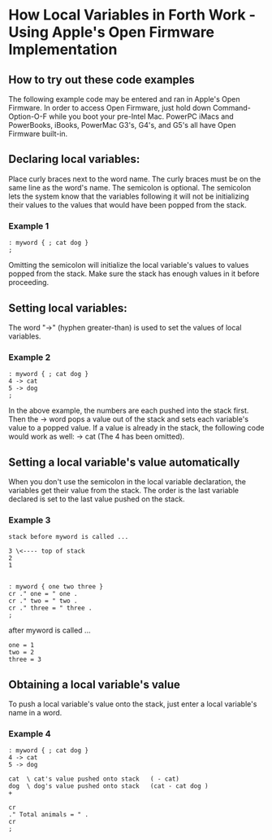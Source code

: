 # How Local Variables in Forth Work - Using Apple's Open Firmware Implementation

## How to try out these code examples

The following example code may be entered and ran in Apple's Open
Firmware. In order to access Open Firmware, just hold down
Command-Option-O-F while you boot your pre-Intel Mac. PowerPC iMacs and
PowerBooks, iBooks, PowerMac G3's, G4's, and G5's all have Open Firmware
built-in.


## Declaring local variables:

Place curly braces next to the word name. The curly braces must be on
the same line as the word's name. The semicolon is optional. The
semicolon lets the system know that the variables following it will not
be initializing their values to the values that would have been popped
from the stack.

### Example 1


    : myword { ; cat dog }
    ;


Omitting the semicolon will initialize the local variable's values to
values popped from the stack. Make sure the stack has enough values in
it before proceeding.


## Setting local variables:
The word "-\>" (hyphen greater-than) is used to set the values of local
variables.

### Example 2


    : myword { ; cat dog }
    4 -> cat
    5 -> dog
    ;


In the above example, the numbers are each pushed into the stack first.
Then the -\> word pops a value out of the stack and sets each variable's
value to a popped value. If a value is already in the stack, the
following code would work as well: -\> cat (The 4 has been omitted).


## Setting a local variable's value automatically

When you don't use the semicolon in the local variable declaration, the
variables get their value from the stack. The order is the last variable
declared is set to the last value pushed on the stack.

### Example 3

    stack before myword is called ...
    
    3 \<---- top of stack
    2
    1


    : myword { one two three }
    cr ." one = " one .
    cr ." two = " two .
    cr ." three = " three .
    ;


after myword is called ...

    one = 1
    two = 2
    three = 3


## Obtaining a local variable's value

To push a local variable's value onto the stack, just enter a local
variable's name in a word.

### Example 4


    : myword { ; cat dog }
    4 -> cat
    5 -> dog

    cat  \ cat's value pushed onto stack   ( - cat)
    dog  \ dog's value pushed onto stack   (cat - cat dog )
    +

    cr
    ." Total animals = " .
    cr
    ;
